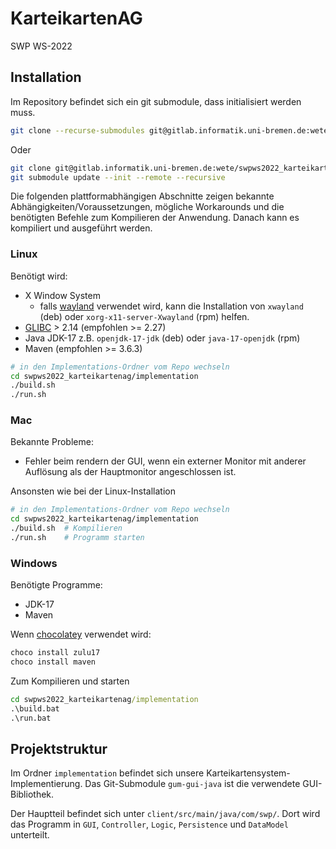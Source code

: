 # KarteikartenAG
SWP WS-2022

## Installation
Im Repository befindet sich ein git submodule, dass initialisiert werden muss.
```sh
git clone --recurse-submodules git@gitlab.informatik.uni-bremen.de:wete/swpws2022_karteikartenag.git
```

Oder

```sh
git clone git@gitlab.informatik.uni-bremen.de:wete/swpws2022_karteikartenag.git
git submodule update --init --remote --recursive
```

Die folgenden plattformabhängigen Abschnitte zeigen bekannte Abhängigkeiten/Voraussetzungen,
mögliche Workarounds und die benötigten Befehle zum Kompilieren der Anwendung.
Danach kann es kompiliert und ausgeführt werden.

### Linux
Benötigt wird:
- X Window System
  - falls [wayland](https://wayland.freedesktop.org/) verwendet wird, kann die Installation von `xwayland` (deb) oder `xorg-x11-server-Xwayland` (rpm) helfen.
- [GLIBC](https://www.gnu.org/software/libc/) > 2.14 (empfohlen >= 2.27)
- Java JDK-17 z.B. `openjdk-17-jdk` (deb) oder `java-17-openjdk` (rpm)
- Maven (empfohlen >= 3.6.3)

```sh
# in den Implementations-Ordner vom Repo wechseln
cd swpws2022_karteikartenag/implementation
./build.sh
./run.sh
```


### Mac
Bekannte Probleme:
- Fehler beim rendern der GUI, wenn ein externer Monitor mit anderer Auflösung als der Hauptmonitor angeschlossen ist.

Ansonsten wie bei der Linux-Installation
```sh
# in den Implementations-Ordner vom Repo wechseln
cd swpws2022_karteikartenag/implementation
./build.sh  # Kompilieren
./run.sh    # Programm starten
```


### Windows
Benötigte Programme:
- JDK-17
- Maven

Wenn [chocolatey](https://community.chocolatey.org/) verwendet wird:
```cmd
choco install zulu17
choco install maven
```

Zum Kompilieren und starten
```cmd
cd swpws2022_karteikartenag/implementation
.\build.bat
.\run.bat
```


## Projektstruktur
Im Ordner `implementation` befindet sich unsere Karteikartensystem-Implementierung.
Das Git-Submodule `gum-gui-java` ist die verwendete GUI-Bibliothek.

Der Hauptteil befindet sich unter `client/src/main/java/com/swp/`.
Dort wird das Programm in `GUI`, `Controller`, `Logic`, `Persistence` und `DataModel` unterteilt.
